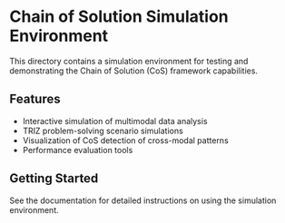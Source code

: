 # Chain of Solution Simulation Environment

This directory contains a simulation environment for testing and demonstrating the Chain of Solution (CoS) framework capabilities.

## Features

- Interactive simulation of multimodal data analysis
- TRIZ problem-solving scenario simulations
- Visualization of CoS detection of cross-modal patterns
- Performance evaluation tools

## Getting Started

See the documentation for detailed instructions on using the simulation environment.
